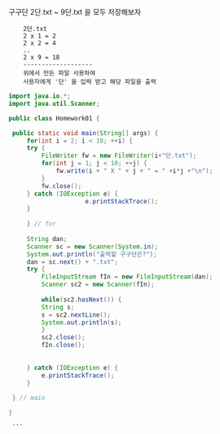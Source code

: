 구구단 2단.txt ~ 9단.txt 을 모두 저장해보자
 	
 		2단.txt
 		2 x 1 = 2
 		2 x 2 = 4
 		..
 		2 x 9 = 18
 		-------------------
 		위에서 만든 파일 사용하여
 		사용자에게 '단' 을 입력 받고 해당 파일을 출력 
    
    
   ```java
import java.io.*;
import java.util.Scanner;

public class Homework01 {

	public static void main(String[] args) {
		for(int i = 2; i < 10; ++i) {
		try {
			FileWriter fw = new FileWriter(i+"단.txt");
			for(int j = 1; j < 10; ++j) {
				fw.write(i + " X " + j + " = " +i*j +"\n");
			}
			fw.close();
		} catch (IOException e) {
						e.printStackTrace();
		}
		
		} // for
		
		String dan;
		Scanner sc = new Scanner(System.in);
		System.out.println("출력할 구구단은?");
		dan = sc.next() + ".txt";
		try {
			FileInputStream fIn = new FileInputStream(dan);
			Scanner sc2 = new Scanner(fIn);
			
			while(sc2.hasNext()) {
			String s;
			s = sc2.nextLine();
			System.out.println(s);
			}
			sc2.close();
			fIn.close();
			
			
		} catch (IOException e) {
			e.printStackTrace();
		}
		
	} // main

}

    ```
